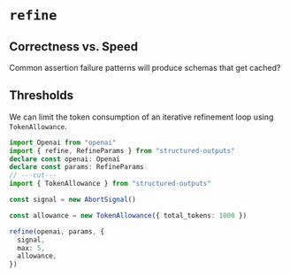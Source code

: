 # `refine`

## Correctness vs. Speed

Common assertion failure patterns will produce schemas that get cached?

## Thresholds

We can limit the token consumption of an iterative refinement loop using `TokenAllowance`.

```ts twoslash
import Openai from "openai"
import { refine, RefineParams } from "structured-outputs"
declare const openai: Openai
declare const params: RefineParams
// ---cut---
import { TokenAllowance } from "structured-outputs"

const signal = new AbortSignal()

const allowance = new TokenAllowance({ total_tokens: 1000 })

refine(openai, params, {
  signal,
  max: 5,
  allowance,
})
```
